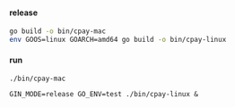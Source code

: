 #### release

```bash
go build -o bin/cpay-mac
env GOOS=linux GOARCH=amd64 go build -o bin/cpay-linux
```

#### run

```
./bin/cpay-mac

GIN_MODE=release GO_ENV=test ./bin/cpay-linux &
```
